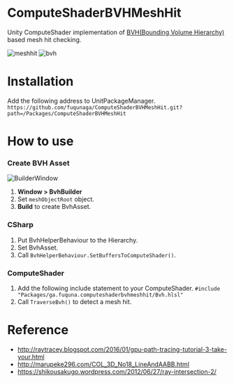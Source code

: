 # ComputeShaderBVHMeshHit
Unity ComputeShader implementation of [BVH(Bounding Volume Hierarchy)](https://en.wikipedia.org/wiki/Bounding_volume_hierarchy) based mesh hit checking.

![meshhit](/Documentations/meshhit.gif)
![bvh](/Documentations/bvh.gif)

# Installation

Add the following address to UnitPackageManager.  
`https://github.com/fuqunaga/ComputeShaderBVHMeshHit.git?path=/Packages/ComputeShaderBVHMeshHit`


# How to use
### Create BVH Asset
![BuilderWindow](/Documentations/BuilderWindow.png)
1. **Window > BvhBuilder**
1. Set `meshObjectRoot` object.
2. **Build** to create BvhAsset.

### CSharp
1. Put BvhHelperBehaviour to the Hierarchy.
1. Set BvhAsset.
1. Call `BvhHelperBehaviour.SetBuffersToComputeShader()`.

### ComputeShader
1. Add the following include statement to your ComputeShader.
`#include "Packages/ga.fuquna.computeshaderbvhmeshhit/Bvh.hlsl"`
1. Call `TraverseBvh()` to detect a mesh hit.


# Reference
* http://raytracey.blogspot.com/2016/01/gpu-path-tracing-tutorial-3-take-your.html
* http://marupeke296.com/COL_3D_No18_LineAndAABB.html
* https://shikousakugo.wordpress.com/2012/06/27/ray-intersection-2/
